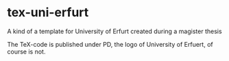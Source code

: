 tex-uni-erfurt
==============

A kind of a template for University of Erfurt created during a magister
thesis

The TeX-code is published under PD, the logo of University of Erfuert,
of course is not.

